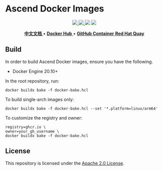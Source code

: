 # Ascend Docker Images

<p align="center">
    <a href="https://github.com/cosdt/dockerfiles/actions/workflows/docker.yml">
        <img src="https://github.com/cosdt/dockerfiles/actions/workflows/docker.yml/badge.svg" />
    </a>
    <a href="LICENSE">
        <img src="https://img.shields.io/github/license/cosdt/dockerfiles.svg" />
    </a>
    <img src="https://img.shields.io/github/v/release/cosdt/dockerfiles" />
    <img src="https://img.shields.io/badge/language-dockerfile-384D54.svg">
</p>

<p align="center">
    <a href="README_zh.md">
        <b>中文文档</b>
    </a> •
    <a href="https://hub.docker.com/u/cosdt">
        <b>Docker Hub</b>
    </a> •
    <a href="https://github.com/orgs/cosdt/packages?ecosystem=docker">
        <b>GitHub Container</b>
    </a>
    <a href="https://quay.io/organization/cosdt">
        <b>Red Hat Quay</b>
    </a>
</p>

## Build

In order to build Ascend Docker images, ensure you have the following.

- Docker Engine 20.10+

In the root repository, run:

```docker
docker buildx bake -f docker-bake.hcl
```

To build single-arch images only:

```docker
docker buildx bake -f docker-bake.hcl --set '*.platform=linux/arm64'
```

To customize the registry and owner:

```docker
registry=ghcr.io \
owner=your_gh_username \
docker buildx bake -f docker-bake.hcl
```

## License

This repository is licensed under the [Apache 2.0 License](./LICENSE).
